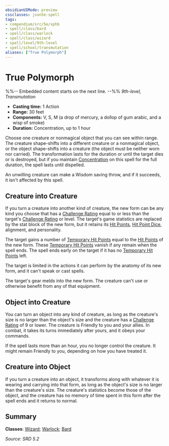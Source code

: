 ```yaml
---
obsidianUIMode: preview
cssclasses: json5e-spell
tags:
- compendium/src/5e/xphb
- spell/class/bard
- spell/class/warlock
- spell/class/wizard
- spell/level/9th-level
- spell/school/transmutation
aliases: ["True Polymorph"]
---
```

# True Polymorph
%%-- Embedded content starts on the next line. --%%
*9th-level, Transmutation*  

- **Casting time:** 1 Action
- **Range:** 30 feet
- **Components:** V, S, M (a drop of mercury, a dollop of gum arabic, and a wisp of smoke)
- **Duration:** Concentration, up to 1 hour

Choose one creature or nonmagical object that you can see within range. The creature shape-shifts into a different creature or a nonmagical object, or the object shape-shifts into a creature (the object must be neither worn nor carried). The transformation lasts for the duration or until the target dies or is destroyed, but if you maintain [Concentration](rules/conditions.md#Concentration) on this spell for the full duration, the spell lasts until dispelled.

An unwilling creature can make a Wisdom saving throw, and if it succeeds, it isn't affected by this spell.

## Creature into Creature

If you turn a creature into another kind of creature, the new form can be any kind you choose that has a [Challenge Rating](rules/variant-rules/challenge-rating-xphb.md) equal to or less than the target's [Challenge Rating](rules/variant-rules/challenge-rating-xphb.md) or level. The target's game statistics are replaced by the stat block of the new form, but it retains its [Hit Points](rules/variant-rules/hit-points-xphb.md), [Hit Point Dice](rules/variant-rules/hit-point-dice-xphb.md), alignment, and personality.

The target gains a number of [Temporary Hit Points](rules/variant-rules/temporary-hit-points-xphb.md) equal to the [Hit Points](rules/variant-rules/hit-points-xphb.md) of the new form. These [Temporary Hit Points](rules/variant-rules/temporary-hit-points-xphb.md) vanish if any remain when the spell ends. The spell ends early on the target if it has no [Temporary Hit Points](rules/variant-rules/temporary-hit-points-xphb.md) left.

The target is limited in the actions it can perform by the anatomy of its new form, and it can't speak or cast spells.

The target's gear melds into the new form. The creature can't use or otherwise benefit from any of that equipment.

## Object into Creature

You can turn an object into any kind of creature, as long as the creature's size is no larger than the object's size and the creature has a [Challenge Rating](rules/variant-rules/challenge-rating-xphb.md) of 9 or lower. The creature is Friendly to you and your allies. In combat, it takes its turns immediately after yours, and it obeys your commands.

If the spell lasts more than an hour, you no longer control the creature. It might remain Friendly to you, depending on how you have treated it.

## Creature into Object

If you turn a creature into an object, it transforms along with whatever it is wearing and carrying into that form, as long as the object's size is no larger than the creature's size. The creature's statistics become those of the object, and the creature has no memory of time spent in this form after the spell ends and it returns to normal.

## Summary

**Classes**: [Wizard](compendium/lists/list-spells-classes-wizard.md); [Warlock](compendium/lists/list-spells-classes-warlock.md); [Bard](compendium/lists/list-spells-classes-bard.md)

*Source: SRD 5.2*